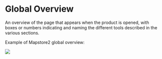 # Global Overview

An overview of the page that appears when the product is opened, with boxes or numbers indicating and naming the different tools described in the various sections.

Example of Mapstore2 global overview:

![](images/00_global_view.png)
